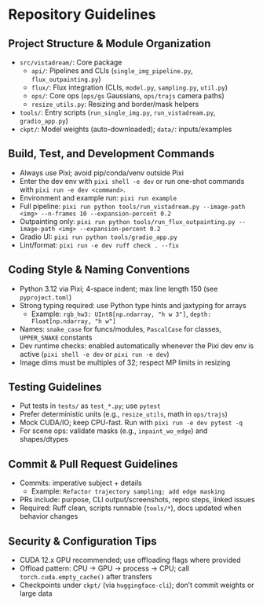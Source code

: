 # Repository Guidelines

## Project Structure & Module Organization
- `src/vistadream/`: Core package
  - `api/`: Pipelines and CLIs (`single_img_pipeline.py`, `flux_outpainting.py`)
  - `flux/`: Flux integration (CLIs, `model.py`, `sampling.py`, `util.py`)
  - `ops/`: Core ops (`ops/gs` Gaussians, `ops/trajs` camera paths)
  - `resize_utils.py`: Resizing and border/mask helpers
- `tools/`: Entry scripts (`run_single_img.py`, `run_vistadream.py`, `gradio_app.py`)
- `ckpt/`: Model weights (auto-downloaded); `data/`: inputs/examples

## Build, Test, and Development Commands
- Always use Pixi; avoid pip/conda/venv outside Pixi
- Enter the dev env with `pixi shell -e dev` or run one-shot commands with `pixi run -e dev <command>`.
- Environment and example run: `pixi run example`
- Full pipeline: `pixi run python tools/run_vistadream.py --image-path <img> --n-frames 10 --expansion-percent 0.2`
- Outpainting only: `pixi run python tools/run_flux_outpainting.py --image-path <img> --expansion-percent 0.2`
- Gradio UI: `pixi run python tools/gradio_app.py`
- Lint/format: `pixi run -e dev ruff check . --fix`

## Coding Style & Naming Conventions
- Python 3.12 via Pixi; 4-space indent; max line length 150 (see `pyproject.toml`)
- Strong typing required: use Python type hints and jaxtyping for arrays
  - Example: `rgb_hw3: UInt8[np.ndarray, "h w 3"]`, `depth: Float[np.ndarray, "h w"]`
- Names: `snake_case` for funcs/modules, `PascalCase` for classes, `UPPER_SNAKE` constants
- Dev runtime checks: enabled automatically whenever the Pixi dev env is active (`pixi shell -e dev` or `pixi run -e dev`)
- Image dims must be multiples of 32; respect MP limits in resizing

## Testing Guidelines
- Put tests in `tests/` as `test_*.py`; use `pytest`
- Prefer deterministic units (e.g., `resize_utils`, math in `ops/trajs`)
- Mock CUDA/IO; keep CPU-fast. Run with `pixi run -e dev pytest -q`
- For scene ops: validate masks (e.g., `inpaint_wo_edge`) and shapes/dtypes

## Commit & Pull Request Guidelines
- Commits: imperative subject + details
  - Example: `Refactor trajectory sampling; add edge masking`
- PRs include: purpose, CLI output/screenshots, repro steps, linked issues
- Required: Ruff clean, scripts runnable (`tools/*`), docs updated when behavior changes

## Security & Configuration Tips
- CUDA 12.x GPU recommended; use offloading flags where provided
- Offload pattern: CPU → GPU → process → CPU; call `torch.cuda.empty_cache()` after transfers
- Checkpoints under `ckpt/` (via `huggingface-cli`); don’t commit weights or large data
